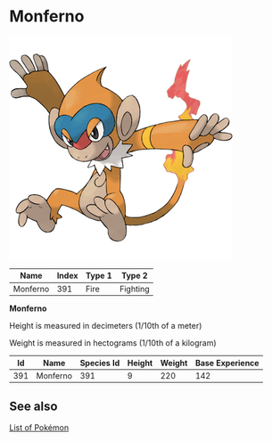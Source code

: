 # Monferno


![Monferno](images/391.png)

| **Name** | **Index** | **Type 1** | **Type 2** |
|----|----|----|----|
| Monferno | 391 | Fire | Fighting  |

**Monferno** 


Height is measured in decimeters (1/10th of a meter)

Weight is measured in hectograms (1/10th of a kilogram)

| **Id** | **Name** | **Species Id** | **Height** | **Weight** | **Base Experience** |
|--------|----------|----------------|------------|------------|---------------------|
| 391 | Monferno | 391 | 9 | 220 | 142 |


## See also

[List of Pokémon](../pokemon.md)
